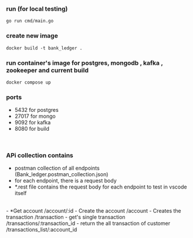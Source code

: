 ### run (for local testing)


```
go run cmd/main.go
```
### create new image 

```
docker build -t bank_ledger .
```
### run container's image for postgres, mongodb , kafka , zookeeper and current build

```
docker compose up
```

### ports 

- 5432 for postgres
- 27017 for mongo
- 9092 for kafka
- 8080 for build
</br>

### APi collection contains 
- postman collection of all endpoints (Bank_ledger.postman_collection.json)
- for each endpoint, there is a request body 
- *.rest file contains the request body for each endpoint to test in vscode itself
</br>
    - *Get account                                 /account/:id
    - Create the account                          /account
	- Creates the transaction                     /transaction
	- get's single transaction                    /transactions/:transaction_id
	- return the all transaction of customer      /transactions_list/:account_id
